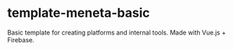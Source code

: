 # template-meneta-basic
Basic template for creating platforms and internal tools. Made with Vue.js + Firebase.
